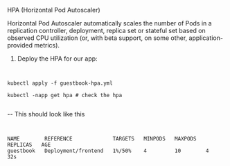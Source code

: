 HPA (Horizontal Pod Autoscaler)

Horizontal Pod Autoscaler automatically scales the number of Pods in a replication controller, deployment, replica set or stateful set based on observed CPU utilization (or, with beta support, on some other, application-provided metrics).

1. Deploy the HPA for our app:

<pre><code>

kubectl apply -f guestbook-hpa.yml

kubectl -napp get hpa # check the hpa

</code></pre>

-- This should look like this

<pre><code>

NAME        REFERENCE             TARGETS   MINPODS   MAXPODS   REPLICAS   AGE
guestbook   Deployment/frontend   1%/50%    4         10        4          32s


</code></pre>